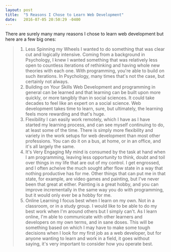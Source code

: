 ```yaml
---
layout: post
title:  "5 Reasons I Chose to Learn Web Development"
date:   2016-07-05 20:50:29 -0400
---
```


There are surely many many reasons I chose to learn web development but here are a few big ones:
> 1. Less Spinning my Wheels
I wanted to do something that was clear cut and logically intensive. Coming from a background in Psychology, I knew I wanted something that was relatively less open to countless iterations of rethinking and having whole new theories with each one. With programming, you're able to build on such iterations. In Psychology, many times that's not the case, but certainly not always.
> 2. Building on Your Skills
Web Development and programming in general can be learned and that learning can be built upon more quickly, or more tangibly than in social sciences. It could take decades to feel like an expert on a social science. Web development takes time to learn, sure, but ultimately, the learning feels more rewarding and that's huge.
> 3. Flexibility
I can easily work remotely, which I have as I have started my learning process, and can see myself continuing to do, at least some of the time. There is simply more flexibility and variety in the work setups for web development than most other professions. You can do it on a bus, at home, or in an office, and it's all largely the same.
> 4. It's Very Engaging
My mind is consumed by the task at hand when I am programming, leaving less opportunity to think, doubt and toil over things in my life that are out of my control. I get engrossed, and I often acheive the much sought after flow state in a way that nothing productive has for me. Other things that can put me in that state, for example, are video games and painting, but I've never been that great at either. Painting is a great hobby, and you can improve incrementally in the same way you do with programming, but it would only ever be a hobby for me.
> 5. Online Learning
I focus best when I learn on my own. Not in a classroom, or in a study group. I would like to be able to do my best work when I'm around others but I simply can't. As I learn online, I'm able to communicate with other learners and developers on my own terms, and in sane doses. This will be something based on which I may have to make some tough decisions when I look for my first job as a web developer, but for anyone wanting to learn and work in a field, it goes without saying, it's very important to consider how you operate best.
